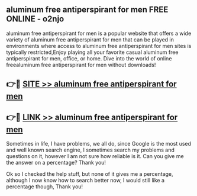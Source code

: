 ## aluminum free antiperspirant for men FREE ONLINE - o2njo

aluminum free antiperspirant for men is a popular website that offers a wide variety of aluminum free antiperspirant for men that can be played in environments where access to aluminum free antiperspirant for men sites is typically restricted,Enjoy playing all your favorite casual aluminum free antiperspirant for men, office, or home. Dive into the world of online freealuminum free antiperspirant for men without downloads!

## 👉🔴 [SITE >> aluminum free antiperspirant for men](http://news.freeplayer.one?title=aluminum_free_antiperspirant_for_men&ref=FRRE)

## 👉🔴 [LINK >> aluminum free antiperspirant for men](http://news.freeplayer.one?title=aluminum_free_antiperspirant_for_men&ref=FREE)

Sometimes in life, I have problems, we all do, since Google is the most used and well known search engine, I sometimes search my problems and questions on it, however I am not sure how reliable is it. Can you give me the answer on a percentage? Thank you!

Ok so I checked the help stuff, but none of it gives me a percentage, although I now know how to search better now, I would still like a percentage though, Thank you!
